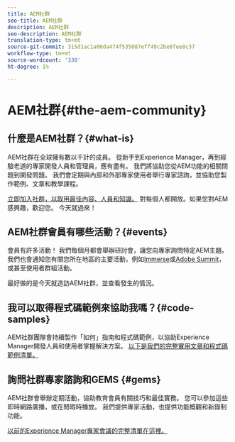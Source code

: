```yaml
---
title: AEM社群
seo-title: AEM社群
description: AEM社群
seo-description: AEM社群
translation-type: tm+mt
source-git-commit: 315d1ac1a00da474f535087eff49c2be8fee8c37
workflow-type: tm+mt
source-wordcount: '330'
ht-degree: 1%

---
```



# AEM社群{#the-aem-community}

## 什麼是AEM社群？{#what-is}

AEM社群在全球擁有數以千計的成員。 從新手到Experience Manager，再到經驗老道的專家開發人員和管理員，應有盡有。  我們將協助您從AEM功能的相關問題到開發問題。 我們會定期與內部和外部專家使用者舉行專家諮詢，並協助您製作範例、文章和教學課程。

[立即加入社群，以取用最佳內容、人員和知識。](https://forums.adobe.com/community/experience-cloud/marketing-cloud/experience-manager) 對每個人都開放。如果您對AEM感興趣，歡迎您。 今天就過來！

## AEM社群會員有哪些活動？{#events}

會員有許多活動！ 我們每個月都會舉辦研討會，讓您向專家詢問特定AEM主題。 我們也會通知您有關您所在地區的主要活動，例如[Immerse](http://help-forums.adobe.com/content/adobeforums/en/experience-manager-forum/adobe-experience-manager.topic.html/forum__fb7p-the_immerseagendai.html)或[Adobe Summit](http://summit.adobe.com/na/?promoid=6JMR7JQY&amp;mv=other)，或甚至使用者群組活動。

最好做的是今天就造訪AEM社群，並查看發生的情況。[](http://help-forums.adobe.com/content/adobeforums/en/experience-manager-forum/adobe-experience-manager.html)

## 我可以取得程式碼範例來協助我嗎？{#code-samples}

AEM社群團隊會持續製作「如何」指南和程式碼範例，以協助Experience Manager開發人員和使用者掌握解決方案。 [以下是我們的完整實用文章和程式碼範例清單。](https://helpx.adobe.com/experience-manager/topics/how-to.html)

## 詢問社群專家諮詢和GEMS {#gems}

AEM社群會舉辦定期活動，協助教育會員有關技巧和最佳實務。 您可以參加這些即時網路廣播，或在閒暇時播放。 我們提供專家活動，也提供功能概觀和新錄制功能。

[以前的Experience Manager專家會議的完整清單在這裡。](https://helpx.adobe.com/experience-manager/kt/eseminars/ask-the-expert/atace-index.html)
